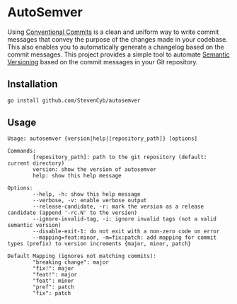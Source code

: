 # AutoSemver

Using [Conventional Commits](https://www.conventionalcommits.org/) is a clean and uniform way to write commit messages that convey the purpose of the changes made in your codebase. This also enables you to automatically generate a changelog based on the commit messages.
This project provides a simple tool to automate [Semantic Versioning](https://semver.org/) based on the commit messages in your Git repository.

## Installation

```bash
go install github.com/StevenCyb/autosemver
```

## Usage

```
Usage: autosemver {version|help|[repository_path]} [options]

Commands:
        [repository_path]: path to the git repository (default: current directory)
        version: show the version of autosemver
        help: show this help message

Options:
        --help, -h: show this help message
        --verbose, -v: enable verbose output
        --release-candidate, -r: mark the version as a release candidate (append '-rc.N' to the version)
        --ignore-invalid-tag, -i: ignore invalid tags (not a valid semantic version)
        --disable-exit-1: do not exit with a non-zero code on error
        --mapping=feat:minor, -m=fix:patch: add mapping for commit types (prefix) to version increments {major, minor, patch}

Default Mapping (ignores not matching commits):
        "breaking change": major
        "fix!": major
        "feat!": major
        "feat": minor
        "pref": patch
        "fix": patch
```
